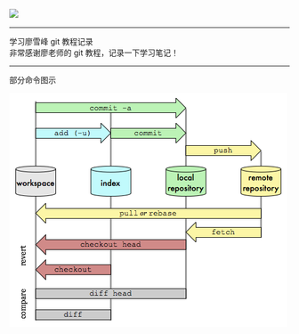 ![](http://upload-images.jianshu.io/upload_images/4712888-fc8ed6f1a548cd21.png?imageMogr2/auto-orient/strip%7CimageView2/2/w/1240)
***
学习廖雪峰 git 教程记录  
非常感谢廖老师的 git 教程，记录一下学习笔记！  
***
部分命令图示

![](https://github.com/Yang-Qiang/learngit/blob/master/%E9%83%A8%E5%88%86%E5%91%BD%E4%BB%A4%E5%9B%BE%E7%A4%BA.jpg)
